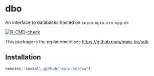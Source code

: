 # dbo
An interface to databases hosted on `scidb.mpio.orn.mpg.de`


  <!-- badges: start -->
  [![R-CMD-check](https://github.com/mpio-be/dbo/actions/workflows/R-CMD-check.yaml/badge.svg)](https://github.com/mpio-be/dbo/actions/workflows/R-CMD-check.yaml)
  <!-- badges: end -->

This package is the replacement `sdb` https://github.com/mpio-be/sdb


Installation
------------

``` r
remotes::install_github("mpio-be/dbo")
```
